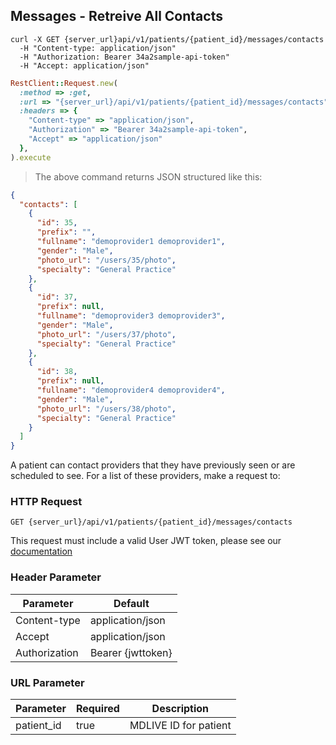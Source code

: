 ## Messages - Retreive All Contacts

```shell
curl -X GET {server_url}api/v1/patients/{patient_id}/messages/contacts
  -H "Content-type: application/json"
  -H "Authorization: Bearer 34a2sample-api-token"
  -H "Accept: application/json"
```

```ruby
RestClient::Request.new(
  :method => :get,
  :url => "{server_url}/api/v1/patients/{patient_id}/messages/contacts",
  :headers => {
    "Content-type" => "application/json",
    "Authorization" => "Bearer 34a2sample-api-token",
    "Accept" => "application/json"
  },
).execute
```

> The above command returns JSON structured like this:

```json
{
  "contacts": [
    {
      "id": 35,
      "prefix": "",
      "fullname": "demoprovider1 demoprovider1",
      "gender": "Male",
      "photo_url": "/users/35/photo",
      "specialty": "General Practice"
    },
    {
      "id": 37,
      "prefix": null,
      "fullname": "demoprovider3 demoprovider3",
      "gender": "Male",
      "photo_url": "/users/37/photo",
      "specialty": "General Practice"
    },
    {
      "id": 38,
      "prefix": null,
      "fullname": "demoprovider4 demoprovider4",
      "gender": "Male",
      "photo_url": "/users/38/photo",
      "specialty": "General Practice"
    }
  ]
}
```

A patient can contact providers that they have previously seen or are scheduled to see.  For a list of these providers, make a request to:

### HTTP Request

`GET {server_url}/api/v1/patients/{patient_id}/messages/contacts`

This request must include a valid User JWT token, please see our [documentation](#user-tokens)

### Header Parameter

Parameter | Default
--------- | -------
Content-type | application/json
Accept       | application/json
Authorization| Bearer {jwttoken}

### URL Parameter
Parameter | Required | Description
--------- | -------  | -----------
patient_id | true | MDLIVE ID for patient
